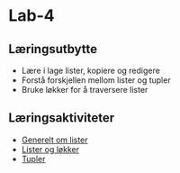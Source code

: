 # Lab-4

## Læringsutbytte

* Lære i lage lister, kopiere og redigere
* Forstå forskjellen mellom lister og tupler
* Bruke løkker for å traversere lister

## Læringsaktiviteter

* [Generelt om lister](generelt_om_lister.ipynb)
* [Lister og løkker](lister_og_lokker.ipynb)
* [Tupler](lister_og_tupler.ipynb)
